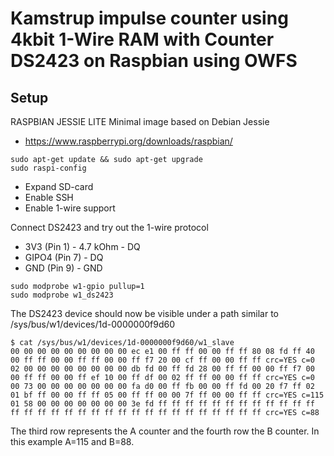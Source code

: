 # Kamstrup impulse counter using 4kbit 1-Wire RAM with Counter DS2423 on Raspbian using OWFS

## Setup

RASPBIAN JESSIE LITE Minimal image based on Debian Jessie
- https://www.raspberrypi.org/downloads/raspbian/

```
sudo apt-get update && sudo apt-get upgrade
sudo raspi-config 
```

- Expand SD-card
- Enable SSH
- Enable 1-wire support

Connect DS2423 and try out the 1-wire protocol
- 3V3 (Pin 1) - 4.7 kOhm - DQ
- GIPO4 (Pin 7) - DQ
- GND (Pin 9) - GND

```
sudo modprobe w1-gpio pullup=1
sudo modprobe w1_ds2423
```

The DS2423 device should now be visible under a path similar to /sys/bus/w1/devices/1d-0000000f9d60

```
$ cat /sys/bus/w1/devices/1d-0000000f9d60/w1_slave 
00 00 00 00 00 00 00 00 00 ec e1 00 ff ff 00 00 ff ff 80 08 fd ff 40 00 ff ff 00 00 ff ff 00 00 ff f7 20 00 cf ff 00 00 ff ff crc=YES c=0
02 00 00 00 00 00 00 00 00 db fd 00 ff fd 28 00 ff ff 00 00 ff f7 00 00 ff ff 00 00 ff ef 10 00 ff df 00 02 ff ff 00 00 ff ff crc=YES c=0
00 73 00 00 00 00 00 00 00 fa d0 00 ff fb 00 00 ff fd 00 20 f7 ff 02 01 bf ff 00 00 ff ff 05 00 ff ff 00 00 7f ff 00 00 ff ff crc=YES c=115
01 58 00 00 00 00 00 00 00 3e fd ff ff ff ff ff ff ff ff ff ff ff ff ff ff ff ff ff ff ff ff ff ff ff ff ff ff ff ff ff ff ff crc=YES c=88
```

The third row represents the A counter and the fourth row the B counter. In this example A=115 and B=88.
